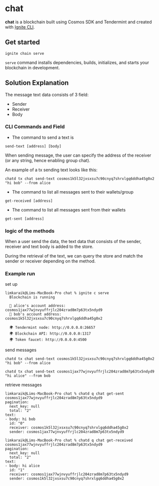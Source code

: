 # chat
**chat** is a blockchain built using Cosmos SDK and Tendermint and created with [Ignite CLI](https://ignite.com/cli).

## Get started

```
ignite chain serve
```

`serve` command installs dependencies, builds, initializes, and starts your blockchain in development.

## Solution Explanation

The message text data consists of 3 field:
- Sender
- Receiver
- Body

### CLI Commands and Field

- The command to send a text is 
```
send-text [address] [body]
```
When sending message, the user can specify the address of the receiver (or any string, hence enabling group chat).

An example of a tx sending text looks like this:
```
chatd tx chat send-text cosmos1k5l32jxsxsu7c90cnyq7shrxlgq6ddha45g0x2 "hi bob" --from alice
```
- The command to list all messages sent to their wallets/group
```
get-received [address]
```
- The command to list all messages sent from their wallets
```
get-sent [address]
```

### logic of the methods

When a user send the data, the text data that consists of the sender, receiver and text body is added to the store.

During the retrieval of the text, we can query the store and match the sender or receiver depending on the method.

### Example run
set up
```
limkaraik@Lims-MacBook-Pro chat % ignite c serve                     
  Blockchain is running
  
  👤 alice's account address: cosmos1jax77wjnvyuffrjlc204zrad8m7p63tx5ndyd9
  👤 bob's account address: cosmos1k5l32jxsxsu7c90cnyq7shrxlgq6ddha45g0x2
  
  🌍 Tendermint node: http://0.0.0.0:26657
  🌍 Blockchain API: http://0.0.0.0:1317
  🌍 Token faucet: http://0.0.0.0:4500
```

send messages
```
chatd tx chat send-text cosmos1k5l32jxsxsu7c90cnyq7shrxlgq6ddha45g0x2 "hi bob" --from alice

```
```
chatd tx chat send-text cosmos1jax77wjnvyuffrjlc204zrad8m7p63tx5ndyd9 "hi alice" --from bob
```

retrieve messages
```
limkaraik@Lims-MacBook-Pro chat % chatd q chat get-sent cosmos1jax77wjnvyuffrjlc204zrad8m7p63tx5ndyd9                                              
pagination:
  next_key: null
  total: "2"
text:
- body: hi bob
  id: "0"
  receiver: cosmos1k5l32jxsxsu7c90cnyq7shrxlgq6ddha45g0x2
  sender: cosmos1jax77wjnvyuffrjlc204zrad8m7p63tx5ndyd9
```
```
limkaraik@Lims-MacBook-Pro chat % chatd q chat get-received cosmos1jax77wjnvyuffrjlc204zrad8m7p63tx5ndyd9
pagination:
  next_key: null
  total: "2"
text:
- body: hi alice
  id: "1"
  receiver: cosmos1jax77wjnvyuffrjlc204zrad8m7p63tx5ndyd9
  sender: cosmos1k5l32jxsxsu7c90cnyq7shrxlgq6ddha45g0x2
```





